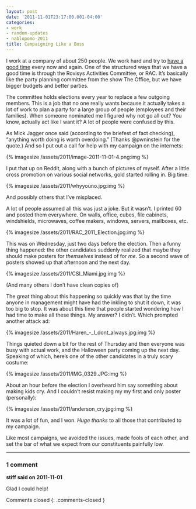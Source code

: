 ```yaml
---
layout: post
date: '2011-11-01T23:17:00.001-04:00'
categories:
- work
- random-updates
- nablopomo-2011
title: Campaigning Like a Boss
---
```


I work at a company of about 250 people. We work hard and try to [have a good time](http://www.rovisys.com/about/just_for_fun.aspx) every now and again. One of the structured ways that we have a good time is through the Rovisys Activities Committee, or RAC. It’s basically like the party planning committee from the show The Office, but we have bigger budgets and better parties. 

The committee holds elections every year to replace a few outgoing members. This is a job that no one really wants because it actually takes a lot of work to plan a party for a large group of people (employees and their families). When someone nominated me I figured why not go all out? You know, actually act like I want it? A lot of people were confused by this.

As Mick Jagger once said (according to the briefest of fact checking), “anything worth doing is worth overdoing.” (Thanks @pwninstein for the quote.) And so I put out a call for help with my campaign on the internets:

{% imagesize /assets/2011/image-2011-11-01-4.png:img %}

I put that up on Reddit, along with a bunch of pictures of myself. After a little cross promotion on various social networks, gold started rolling in. Big time.  

{% imagesize /assets/2011/whyyouno.jpg:img %}

And possibly others that I’ve misplaced. 

A lot of people assumed all this was just a joke. But it wasn’t. I printed 60 and posted them everywhere. On walls, office, cubes, file cabinets, windshields, microwaves, coffee makers, windows, servers, mailboxes, etc.

{% imagesize /assets/2011/RAC_2011_Election.jpg:img %}

This was on Wednesday, just two days before the election. Then a funny thing happened: the other candidates suddenly realized that maybe they should make posters for *themselves* instead of for *me*. So a second wave of posters showed up that afternoon and the next day.  

{% imagesize /assets/2011/CSI_Miami.jpg:img %}

(And many others I don’t have clean copies of)

The great thing about this happening so quickly was that by the time anyone in management might have had the inkling to shut it down, it was too big to stop. It was about this time that people started wondering how I had time to make all these things. My answer? I didn’t. Which prompted another attack ad:  

{% imagesize /assets/2011/Haren_-_I_dont_always.jpg:img %}

Things quieted down a bit for the rest of Thursday and then everyone was busy with actual work, and the Halloween party coming up the next day. Speaking of which, here’s one of the other candidates in a truly scary costume:  

{% imagesize /assets/2011/IMG_0329.JPG:img %}

About an hour before the election I overheard him say something about making kids cry. And I couldn’t resist making my my first and only poster (personally):  

{% imagesize /assets/2011/anderson_cry.jpg:img %}

It was a lot of fun, and I won. *Huge thanks* to all those that contributed to my campaign. 

Like most campaigns, we avoided the issues, made fools of each other, and set the bar of what we expect from our constituents painfully low.

---

### 1 comment

**stiff said on 2011-11-01**

Glad I could help!

Comments closed
{: .comments-closed }